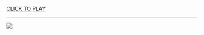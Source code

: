
<a href="https://premium76.site?title=chess_game_online_unblocked&ref=13M">CLICK TO PLAY</a></h3>
<hr>

<a href="https://premium76.site?title=chess_game_online_unblocked&ref=13M"><img src="https://clearcache.store/games.png"></a>


